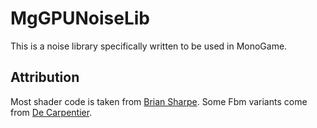 # MgGPUNoiseLib
This is a noise library specifically written to be used in MonoGame.

## Attribution
Most shader code is taken from [Brian Sharpe](https://github.com/BrianSharpe). 
Some Fbm variants come from [De Carpentier](http://www.decarpentier.nl/).
